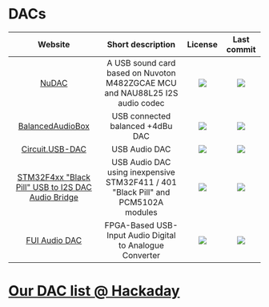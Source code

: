 # DACs

|Website|Short description|License|Last commit|
|:-:|:-:|:-:|:-:|
|[NuDAC](https://github.com/danchouzhou/NuDAC)|A USB sound card based on Nuvoton M482ZGCAE MCU and NAU88L25 I2S audio codec|![](https://flat.badgen.net/github/license/danchouzhou/NuDAC?label=)|![](https://flat.badgen.net/github/last-commit/danchouzhou/NuDAC?label=)|
|[BalancedAudioBox](https://github.com/samo4/BalancedAudioBox)|USB connected balanced +4dBu DAC|![](https://flat.badgen.net/github/license/samo4/BalancedAudioBox?label=)|![](https://flat.badgen.net/github/last-commit/samo4/BalancedAudioBox?label=)|
|[Circuit.USB-DAC](https://github.com/tarori/Circuit.USB-DAC)|USB Audio DAC|![](https://flat.badgen.net/github/license/tarori/Circuit.USB-DAC?label=)|![](https://flat.badgen.net/github/last-commit/tarori/Circuit.USB-DAC?label=)|
|[STM32F4xx "Black Pill" USB to I2S DAC Audio Bridge](https://github.com/har-in-air/STM32F411_USB_AUDIO_DAC)|USB Audio DAC using inexpensive STM32F411 / 401 "Black Pill" and PCM5102A modules|![](https://flat.badgen.net/github/license/har-in-air/STM32F411_USB_AUDIO_DAC?label=)|![](https://flat.badgen.net/github/last-commit/har-in-air/STM32F411_USB_AUDIO_DAC?label=)|
|[FUI Audio DAC](https://github.com/jpt13653903/FUI-Audio-DAC)|FPGA-Based USB-Input Audio Digital to Analogue Converter|![](https://flat.badgen.net/github/license/jpt13653903/FUI-Audio-DAC?label=)|![](https://flat.badgen.net/github/last-commit/jpt13653903/FUI-Audio-DAC?label=)|

# [Our DAC list @ Hackaday](https://hackaday.io/list/166971-odfas-dacs)

